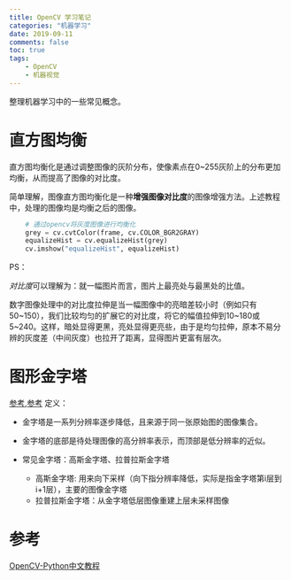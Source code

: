 ```yaml
---
title: OpenCV 学习笔记
categories: "机器学习" 
date: 2019-09-11
comments: false
toc: true
tags:
    - OpenCV
    - 机器视觉
---
```


整理机器学习中的一些常见概念。

<!--more-->

# 直方图均衡

直方图均衡化是通过调整图像的灰阶分布，使像素点在0~255灰阶上的分布更加均衡，从而提高了图像的对比度。

简单理解，图像直方图均衡化是一种**增强图像对比度**的图像增强方法。上述教程中，处理的图像均是均衡之后的图像。

```python
    # 通过opencv将灰度图像进行均衡化
    grey = cv.cvtColor(frame, cv.COLOR_BGR2GRAY)
    equalizeHist = cv.equalizeHist(grey)
    cv.imshow("equalizeHist", equalizeHist)
```

PS：

*对比度*可以理解为：就一幅图片而言，图片上最亮处与最黑处的比值。

数字图像处理中的对比度拉伸是当一幅图像中的亮暗差较小时（例如只有50~150），我们比较均匀的扩展它的对比度，将它的幅值拉伸到10~180或5~240。这样，暗处显得更黑，亮处显得更亮些，由于是均匀拉伸，原本不易分辨的灰度差（中间灰度）也拉开了距离，显得图片更富有层次。


# 图形金字塔

[参考](https://www.kancloud.cn/aollo/aolloopencv/272073),[参考](https://blog.csdn.net/xbcreal/article/details/52629465) 定义：

- 金字塔是一系列分辨率逐步降低，且来源于同一张原始图的图像集合。
- 金字塔的底部是待处理图像的高分辨率表示，而顶部是低分辨率的近似。
- 常见金字塔：高斯金字塔、拉普拉斯金字塔

    - 高斯金字塔: 用来向下采样（向下指分辨率降低，实际是指金字塔第i层到i+1层），主要的图像金字塔
    - 拉普拉斯金字塔：从金字塔低层图像重建上层未采样图像


# 参考

[OpenCV-Python中文教程](https://www.kancloud.cn/aollo/aolloopencv/269602)